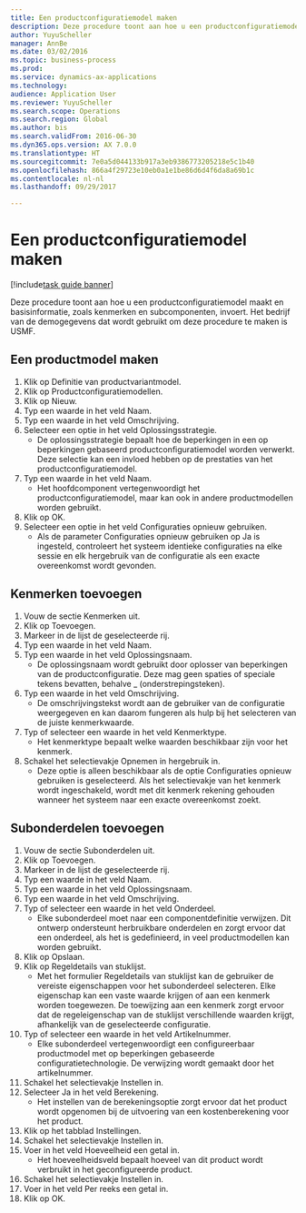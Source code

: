 ```yaml
--- 
title: Een productconfiguratiemodel maken
description: Deze procedure toont aan hoe u een productconfiguratiemodel maakt en basisinformatie, zoals kenmerken en subcomponenten, invoert.
author: YuyuScheller
manager: AnnBe
ms.date: 03/02/2016
ms.topic: business-process
ms.prod: 
ms.service: dynamics-ax-applications
ms.technology: 
audience: Application User
ms.reviewer: YuyuScheller
ms.search.scope: Operations
ms.search.region: Global
ms.author: bis
ms.search.validFrom: 2016-06-30
ms.dyn365.ops.version: AX 7.0.0
ms.translationtype: HT
ms.sourcegitcommit: 7e0a5d044133b917a3eb9386773205218e5c1b40
ms.openlocfilehash: 866a4f29723e10eb0a1e1be86d6d4f6da8a69b1c
ms.contentlocale: nl-nl
ms.lasthandoff: 09/29/2017

---
```

# <a name="create-a-product-configuration-model"></a>Een productconfiguratiemodel maken

[!include[task guide banner](../../includes/task-guide-banner.md)]

Deze procedure toont aan hoe u een productconfiguratiemodel maakt en basisinformatie, zoals kenmerken en subcomponenten, invoert. Het bedrijf van de demogegevens dat wordt gebruikt om deze procedure te maken is USMF.


## <a name="create-a-product-model"></a>Een productmodel maken
1. Klik op Definitie van productvariantmodel.
2. Klik op Productconfiguratiemodellen.
3. Klik op Nieuw.
4. Typ een waarde in het veld Naam.
5. Typ een waarde in het veld Omschrijving.
6. Selecteer een optie in het veld Oplossingsstrategie.
    * De oplossingsstrategie bepaalt hoe de beperkingen in een op beperkingen gebaseerd productconfiguratiemodel worden verwerkt. Deze selectie kan een invloed hebben op de prestaties van het productconfiguratiemodel.  
7. Typ een waarde in het veld Naam.
    * Het hoofdcomponent vertegenwoordigt het productconfiguratiemodel, maar kan ook in andere productmodellen worden gebruikt.  
8. Klik op OK.
9. Selecteer een optie in het veld Configuraties opnieuw gebruiken.
    * Als de parameter Configuraties opnieuw gebruiken op Ja is ingesteld, controleert het systeem identieke configuraties na elke sessie en elk hergebruik van de configuratie als een exacte overeenkomst wordt gevonden.  

## <a name="add-attributes"></a>Kenmerken toevoegen
1. Vouw de sectie Kenmerken uit.
2. Klik op Toevoegen.
3. Markeer in de lijst de geselecteerde rij.
4. Typ een waarde in het veld Naam.
5. Typ een waarde in het veld Oplossingsnaam.
    * De oplossingsnaam wordt gebruikt door oplosser van beperkingen van de productconfiguratie. Deze mag geen spaties of speciale tekens bevatten, behalve _ (onderstrepingsteken).  
6. Typ een waarde in het veld Omschrijving.
    * De omschrijvingstekst wordt aan de gebruiker van de configuratie weergegeven en kan daarom fungeren als hulp bij het selecteren van de juiste kenmerkwaarde.  
7. Typ of selecteer een waarde in het veld Kenmerktype.
    * Het kenmerktype bepaalt welke waarden beschikbaar zijn voor het kenmerk.  
8. Schakel het selectievakje Opnemen in hergebruik in.
    * Deze optie is alleen beschikbaar als de optie Configuraties opnieuw gebruiken is geselecteerd. Als het selectievakje van het kenmerk wordt ingeschakeld, wordt met dit kenmerk rekening gehouden wanneer het systeem naar een exacte overeenkomst zoekt.  

## <a name="add-subcomponents"></a>Subonderdelen toevoegen
1. Vouw de sectie Subonderdelen uit.
2. Klik op Toevoegen.
3. Markeer in de lijst de geselecteerde rij.
4. Typ een waarde in het veld Naam.
5. Typ een waarde in het veld Oplossingsnaam.
6. Typ een waarde in het veld Omschrijving.
7. Typ of selecteer een waarde in het veld Onderdeel.
    * Elke subonderdeel moet naar een componentdefinitie verwijzen. Dit ontwerp ondersteunt herbruikbare onderdelen en zorgt ervoor dat een onderdeel, als het is gedefinieerd, in veel productmodellen kan worden gebruikt.  
8. Klik op Opslaan.
9. Klik op Regeldetails van stuklijst.
    * Met het formulier Regeldetails van stuklijst kan de gebruiker de vereiste eigenschappen voor het subonderdeel selecteren. Elke eigenschap kan een vaste waarde krijgen of aan een kenmerk worden toegewezen. De toewijzing aan een kenmerk zorgt ervoor dat de regeleigenschap van de stuklijst verschillende waarden krijgt, afhankelijk van de geselecteerde configuratie.  
10. Typ of selecteer een waarde in het veld Artikelnummer.
    * Elke subonderdeel vertegenwoordigt een configureerbaar productmodel met op beperkingen gebaseerde configuratietechnologie. De verwijzing wordt gemaakt door het artikelnummer.  
11. Schakel het selectievakje Instellen in.
12. Selecteer Ja in het veld Berekening.
    * Het instellen van de berekeningsoptie zorgt ervoor dat het product wordt opgenomen bij de uitvoering van een kostenberekening voor het product.  
13. Klik op het tabblad Instellingen.
14. Schakel het selectievakje Instellen in.
15. Voer in het veld Hoeveelheid een getal in.
    * Het hoeveelheidsveld bepaalt hoeveel van dit product wordt verbruikt in het geconfigureerde product.  
16. Schakel het selectievakje Instellen in.
17. Voer in het veld Per reeks een getal in.
18. Klik op OK.


